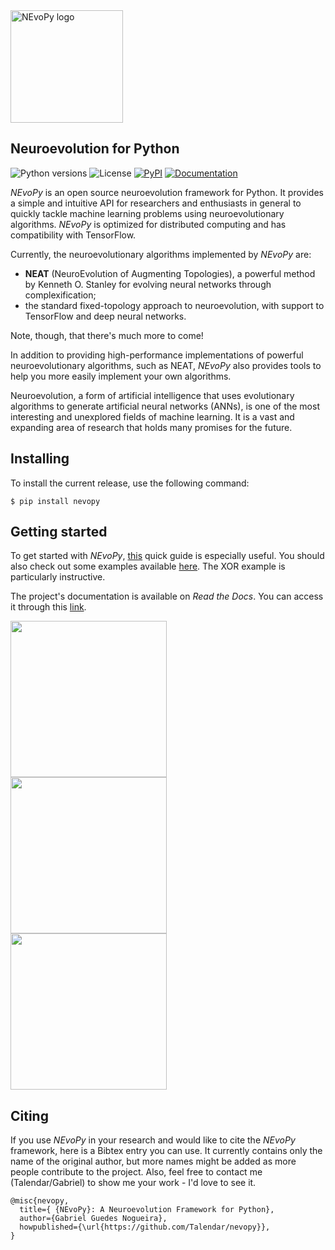 <img src="https://github.com/Talendar/nevopy/blob/master/docs/imgs/nevopy.png?raw=true" width="180" alt="NEvoPy logo">

<h2> Neuroevolution for Python </h2>

![Python versions](https://img.shields.io/pypi/pyversions/nevopy)
![License](https://img.shields.io/github/license/Talendar/nevopy)
[![PyPI](https://img.shields.io/pypi/v/nevopy)](https://pypi.org/project/nevopy/)
[![Documentation](https://img.shields.io/badge/api-reference-blue.svg)](https://nevopy.readthedocs.io/en/latest/index.html)

*NEvoPy* is an open source neuroevolution framework for Python. It provides a
simple and intuitive API for researchers and enthusiasts in general to quickly
tackle machine learning problems using neuroevolutionary algorithms. *NEvoPy* is
optimized for distributed computing and has compatibility with TensorFlow.

Currently, the neuroevolutionary algorithms implemented by *NEvoPy* are:

  * **NEAT** (NeuroEvolution of Augmenting Topologies), a powerful method by
    Kenneth O. Stanley for evolving neural networks through complexification;
  * the standard fixed-topology approach to neuroevolution, with support to
    TensorFlow and deep neural networks.

Note, though, that there's much more to come!

In addition to providing high-performance implementations of powerful
neuroevolutionary algorithms, such as NEAT, *NEvoPy* also provides tools to help
you more easily implement your own algorithms.

Neuroevolution, a form of artificial intelligence that uses evolutionary
algorithms to generate artificial neural networks (ANNs), is one of the most
interesting and unexplored fields of machine learning. It is a vast and
expanding area of research that holds many promises for the future.

<h2> Installing </h2>

To install the current release, use the following command:

```
$ pip install nevopy
```

<h2> Getting started </h2>

To get started with *NEvoPy*,
[this](https://nevopy.readthedocs.io/en/latest/nevopy_overview.html) quick
guide is especially useful. You should also check out some examples available
[here](https://github.com/Talendar/nevopy/tree/master/examples).
The XOR example is particularly instructive.

The project's documentation is available on *Read the Docs*. You can access it
through this [link](https://nevopy.readthedocs.io/en/latest/index.html).

<p>
  <img align="center" 
       src="https://github.com/Talendar/nevopy/blob/r0.1.0/docs/imgs/flappy_bird.gif?raw=true" 
       height="250"/>
  &nbsp;&nbsp;&nbsp;
  <img align="center" 
       src="https://github.com/Talendar/nevopy/blob/r0.1.0/docs/imgs/lunar_lander.gif?raw=true" 
       height="250"/>
  &nbsp;&nbsp;&nbsp;
  <img align="center" 
       src="https://github.com/Talendar/nevopy/blob/r0.1.0/docs/imgs/cart_pole.gif?raw=true" 
       height="250"/>
</p>

<h2> Citing </h2>

If you use *NEvoPy* in your research and would like to cite the *NEvoPy*
framework, here is a Bibtex entry you can use. It currently contains only the
name of the original author, but more names might be added as more people
contribute to the project. Also, feel free to contact me (Talendar/Gabriel) to
show me your work - I'd love to see it.

```
@misc{nevopy,
  title={ {NEvoPy}: A Neuroevolution Framework for Python},
  author={Gabriel Guedes Nogueira},
  howpublished={\url{https://github.com/Talendar/nevopy}},   
}
```
